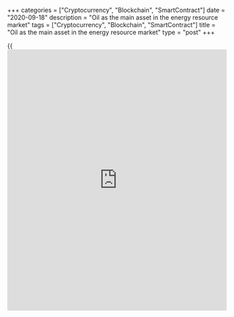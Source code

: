 +++
categories = ["Cryptocurrency", "Blockchain", "SmartContract"]
date = "2020-09-18"
description = "Oil as the main asset in the energy resource market"
tags = ["Cryptocurrency", "Blockchain", "SmartContract"]
title = "Oil as the main asset in the energy resource market"
type = "post"
+++

{{<iframe id="large-banner" src="https://www.bounty.group/#slide=4.0" width="100%" height="600" scrolling="no" style="border: 0px solid rgb(216, 221, 230); border-radius: 3px;">}}

2020-09-18

2020-09-18

OPEC’s and BP’s reviews of the energy resource market 16.09.2020Mikhail
Hypov

This article will deal with the energy resource market in general, and
oil prices in particular. My current interest in black gold is due to
the OPEC’s oil market [report][1] published on 14th September, and BP’s
[energy outlook][2] 2020.

What are those reports about? How have they affected the current and
future oil markets? Is my [June’s long-term crude oil scenario][3] still
up to date? Let’s find out!

The article covers the following subjects:

## Impact of OPEC’s and BP’s reports

In the chart above we see that the reports didn’t have any negative
impact at the moment of publication. Neither did they provoke panics or
sales. I marked the period ranging from a few hours before and a few
hours after the publication with a red circle. The fall didn’t even
update the previous local low.

Panics didn’t affect British Petroleum’s stock chart either, but the
local low was updated.

The market impact on the stock quotes was rather positive and held the
collapse back. The S&P500 was growing on the reports publication.

I can conclude that these reports’ market effect is overrated, and
actually they didn’t play an important role. Another explanation could
be the fact that the reports’ main conclusions have already been
factored in the prices.

In the chart above, WTI oil prices and the S&P500 were falling at almost
the same time at the beginning of September. So what was the reason for
the markets’ decline? And what conclusions do these two reports contain?

## Contents of OPEC’s and BP’s reports

OPEC’s report didn’t have any surprises inside.

The post-crisis economic recovery period will take more than 1 year.  As
the table above suggests, the global economy will fall 4.1% in 2020. The
outlook for 2021 still looks optimistic. The global economy is expected
to grow 4.7%. China will be the main growth driver: its economy suffered
the least and kept its positive growth rates. India is the next driver
as its economic recovery tempo is expected to cover the damage.

The chart above shows that the 2021 general oil demand growth will be
6.6 million barrels a day, which is less than the 2020 demand slump.
Thus, OPEC doesn’t forecast an oil demand recovery next year.

Next, the OPEC experts downgraded the forecast for potential oil demand
by 0.4 million barrels a day. It happened following the US Energy
Information Administration’s 0.5 million bbl downgrade, so the [news](https://www.letsplayfx.com/blog/forex-news-website/)
wasn’t a surprise.

OPEC’s main concern is the second coronavirus wave, forecasted from
September to December 2020, i.e. now. The second wave may be more
damaging to the main oil importing countries than expected. In the first
place I mean India, China and the Asian region. Analysts believe that
the weak low demand may continue in the first six months of 2021.

At the same time, experts singled out another factor that drops oil
prices: the growing production in the non-OPEC countries. The USA is
expected to be one of the leading producers, with the monthly output
rise of 0.12 million barrels.

Despite expectations, low oil prices didn’t fully destroy shale oil
production in the USA. The chart above shows that the number of drill
rigs plateaued out. So I can conclude that all costly projects have
already left the market, and only those are left who can afford to
survive amid the current oil prices. In future, these survivors may
increase oil output fast. British Petroleum provided a longer-term and
deeper analysis of the oil market and other energy resources, which you
can check out [here][2].

One of BP’s important conclusions is that global oil demand will never
recover to pre-crisis volumes.



British Petroleum’s report includes three scenarios.

  * Business-as-usual. Implies that the global policies concerning CO2 emissions and non-renewable energy resources remain unchanged, and the current ecological doctrines will be preserved.
  * Rapid. Implies a set of intergovernmental measures and political decisions aimed at reducing carbon emissions and combating global warming.
  * Net Zero. Under this scenario, the social behaviour changes in a way that helps preserve environment and is favourable to ecological materials and technologies.

As the chart above suggests, oil consumption is present in all three
scenarios up to 2050. However, BP is inclined to choose the Rapid or Net
Zero scenarios.

There are several reasons.

1\. Global warming



The heat map above shows that only northern countries, such as Canada or
Russia, may profit from climate change: glacier and permafrost melting
will give access to natural resources and make their production more
profitable. On the other hand, even those countries won’t escape such
negative consequences as coastal flooding and entire cities’
submergence.  The most of the world will be in a great crisis. As all
the economies are interdependent, everyone will lose, ultimately.

Bloomberg has conducted an [interesting research][4] into global
warming.  The interactive map from that research visualizes climate
changes in time. Warming by 3 degrees is considered to be critical. Not
only will it provoke disastrous floods, but also lead to soil erosion,
destruction of relict forests and extinction of animals and plants.

Thus, the society must be ready to assume radical measures to cut CO2
emissions and prevent their negative effects.

2\. Negative Covid effect

BP forecasts the coronavirus’ more serious damaging effect than OPEC
does. The chart above shows two scenarios in which global GDPs and
demand for traditional energy resources and fuel drop. Under the
negative scenario where the virus develops in a few waves, the fall
doubles. However, the oil demand will have fallen almost 3% by 2025
under the optimistic scenario too. The market’s structural changes
explain that effect: the pandemic has changed our lifestyles forever.
The remote services are being introduced faster. Business trips became
less necessary, while the current technologies allowed organising
workspace at home. Thus, the market fell in the areas that can’t be
transformed into online services. Transport services are especially
susceptible to such changes, and the approach to using individual
transport is changing too. People just don’t need to drive often now.
Ultimately, it will result in lower oil consumption.

3\. Lower cost of solar and wind energy



The chart above shows that these costs will be reducing no matter the
scenario. The year 2018 is taken as a reference price. By 2040, solar
energy costs will have reduced almost twice, while wind energy costs
will have dropped 20%.

Even under BP’s conservative scenario, the share of solar and wind
energy will exceed the share of coal or gas power plants. Thus, the
demand for hydrocarbon resources will be falling.

4\. Changes in transport infrastructure

According to BP’s modest estimations, electric vehicles will account for
almost 50% of all transport means. The share of individual cars will
drop, replaced by [robot](https://www.playgroundfx.com/blog/automated-forex-trading-robot/)axis and self-driving cars. Hybrid liquefied
hydrogen powered vehicles will be developing too.

There’s another trend that affects oil demand: the size of vehicles is
getting smaller. The BP analysts say the share of 2-wheel and 3-wheel
cars will be growing, and the share  of small-capacity engines will
therefore be growing too. At the same time, their efficiency will
continue increasing, and internal combustion cars will consume less fuel
in future. What’s more, gas/oil powered cars will become old-fashioned
in 30 years, and oil consumption in the transport sector will drop
significantly.

## OPEC’s and BP’s main conclusions about the future of the energy
resource market



The main conclusion we can make based on OPEC’s and BP’s reports is that
hydrocarbons in general and oil in particular will be consumed much less
in future.  Regardless of the scenario, the share of renewable resources
will be growing while the consumption of hydrocarbons will be reducing.

The market of hydrocarbons is undergoing  a serious structural change as
well. Coal will be the least demanded resource because the energy
resource market of its biggest consumer, China, is being modernised.
Natural gas’s position is the most stable. Its global consumption won’t
drop by more than 40% even under the most radical scenario.

Another important conclusion is that the US and other non-OPEC countries
will increase the production of hydrocarbons and thus compensate for the
OPEC countries’ output reduction. This conclusion is logical: the cartel
will cut production in order to maintain oil prices. Non-cartel
countries, which are not bound by obligations or quotes, will increase
oil production trying to claw back the loss related to lower oil prices.
Obviously, such an approach will fail, and finally the non-OPEC
countries will have to cut oil production too.

Another important conclusion is that the structure of demand for oil
products has changed significantly. Under any scenario, the transport
sector will consume less hydrocarbons as internal combustion engines
will be improving or even fully given up.  The only sphere where
hydrocarbon consumption won’t practically reduce is chemical industry.
It is shown as the grey “Non-combusted” area in the chart above.
However, the general situation won’t change. Under the “Rapid” scenario,
which is the likeliest, the consumption of hydrocarbon fuel will have
dropped twice by 2050.

It will be also interesting to compare BP’s report with last year’s
forecasts. The comparative analytics in the chart above says that
decarbonization is getting faster. The energy sector is turning to the
“green” technologies.  In  the first place, it’s related to COVID-19
that triggered the reduction in hydrocarbons consumption. The economic
growth outlook has been revised. The 2040 global GDP estimate is 8%
lower than the value predicted one year ago.  The latest forecast has
been adjusted for lower oil and gas demand and more frequent use of
renewables.

Thus, we can predict the steps that British Petroleum will take in order
to modify its business model. The future BP will have to change from the
oil production leader to the leader in the power generation and
renewables market, in servicing the power supply infrastructure, and in
developing service stations, including hydrogen and electric vehicle
charging points.

BP’s actual targets:

  * Oil/Gas production: cut from 2.6 million bbl in 2019 to 1.5 million bbl in 2030.
  * Electric and renewable power generation: increase from 2.5 GW in 2019 to 50 GW in 2030.

## What about other oil-producing giants’ plans?

The headlines of the latest [news](https://www.letsplayfx.com/blog/forex-news-website/) about BP’s report may seem flashy and
revolutionary, but Goldman Sachs [mentioned][5] the energy sector’s
decarbonization trend and the market’s structural transition to
renewable energy already on 16th June.

According to that  report, BP is far from being the leader in business
restructuring.  The chart above shows the share of funds allocated to
the green energy sector, and British Petroleum isn’t in the forefront.
One of the first companies that announced a change in its priorities was
Repsol. In 2019, it published its goal of reaching a zero CO2 emission
by 2050. According to Goldman Sachs’ report, renewable energy
development costs will approximate 14% on average, which is more than
the expenses associated with the development of new hydrocarbon
deposits. Almost all oil producing giants are busy restructuring their
businesses in the same way.  These are the companies that published a
program of full or partial transition to “green” energy:

Total, Shell, ENI, BP, Chevron, Exxon Mobill, Repsol, Equinor, Galp.

How will all these changes impact on the oil market price model?
Technical analysis will give the answer.

## Long-term forecast for the crude oil market

In my [previous][3] forecasts, I said that the oil market had formed a
descending triangle.

In general, it’s set against the historic low of 9.61 USD, from where
forms an exit with an upward impulse after the year 2033.  Having
analysed OPEC’s and BP’s reports, I can say the pattern remains valid,
with one exception.

The BP analysts made it obvious that the price has no fundamental
reasons for growing sharply from the triangle’s acute angle. On a
logarithmic scale, not only is the angle getting narrower, but the
pattern itself is changing and turning into a trading channel with
almost parallel lines.

Oil production is a costly process, but the cost varies, depending on
natural factors, technologies, infrastructure and oil transportation
means.  Oil prices will be falling together with the demand for
hydrocarbons, whereas oil production will be falling together with oil
prices. Many oilfields will become unprofitable, and the market supply
will drop. It will balance the demand drop, and the price fall will slow
down or even turn to a temporary deficit. Thus, the 2021 price pattern
suggests a stable downtrend with ascending and descending internal
cycles. The BP analysts say that the petrochemical industry will
maintain oil demand in the long term even under the most radical
scenario. It won’t allow the price to fall to zero. The production of
the cheapest oil in the Gulf countries varies from 8 to 10 USD. The
price shouldn’t be expected to fall below that level. However, given
BP’s long-term scenario, the price will be approaching that level and
fluctuating at 10-20 USD for many decades after reaching the price
plateau.

In the short term, we must consider OPEC’s influence on prices. Most
cartel members can’t accept the price threshold of 25-26 USD, so OPEC
will hold back the price above that level by all means. Thus, oil prices
will most likely be moving in a range of 25-45 USD up to 2050; the wave
pattern will be fading under the buyer’s growing pressure.

## Final conclusion

The price is unlikely to return to pre-Covid maximums, according to both
the experts and the price charts. Almost all oil producing giants have
already started to restructure their business and diversify assets.
Obviously, the green wave is already here. Unable to hold it back, the
oil companies are trying to get to the forefront of the green energy
trend. The companies and countries that haven’t realized that yet and
haven’t changed their priorities risk becoming the losers of the race.

My advice about long-term investments is to check whether the companies
from your portfolio have got a strategy plan which considers new
economic, technological and social trends.  Long-term planning isn’t the
mere plaything of large corporations. It’s an essential tool and
guarantee of sustainable development.

That's all for now. [Subscribe][6] and keep in touch!

________________________________________

Good luck and profits, everyone!

Best regards,

Michael @Hypov

* * *

P.S. Did you like my article? Share it in social networks: it will be
the best “thank you" :)

Ask me questions and comment below. I’ll be glad to answer your
questions and give necessary explanations.

 **Useful links:**

  * I recommend trying to trade with a reliable broker [here][7]. The system allows you to trade by yourself or copy successful traders from all across the globe.
  * Use my promo-code BLOG for getting deposit bonus 50% on LiteForex platform. Just enter this code in the appropriate field while [depositing][8] your trading account.
  * Telegram chat for traders: <t.me/liteforexengchat>. We are sharing the signals and trading experience
  * Telegram channel with high-quality analytics, Forex reviews, training articles, and other useful things for traders <t.me/liteforex>



## Price chart of USCrude in real time mode

The content of this article reflects the author’s opinion and does not
necessarily reflect the official position of LiteForex. The material
published on this page is provided for informational purposes only and
should not be considered as the provision of investment advice for the
purposes of Directive 2004/39/EC.

Rate this article:

{{value}}

( {{count}} {{title}} )

   1. momr.opec.org/pdf-download/
   2. www.bp.com/content/dam/bp/business-sites/en/global/corporate/pdfs/energy-economics/energy-outlook/bp-energy-outlook-2020-presentation-slides.pdf
   3. www.liteforex.com/blog/analysts-opinions/commodity-market-analysis-oil-forecast/
   4. www.bloomberg.com/graphics/2020-climate-heat-inequality/?srnd=graphics-v2
   5. www.goldmansachs.com/insights/pages/gs-research/carbonomics-green-engine-of-economic-recovery-f/report.pdf
   6. liteforex.com/blog/?author=72
   7. my.liteforex.com/?category=analysts-opinions&slug=opecs-and-bps-reviews-of-the-energy-resource-market&openPopup=%2Fregistration%2Fpopup&utm_source=blog&utm_medium=article&utm_campaign=bonus
   8. my.liteforex.com/deposit/?category=analysts-opinions&slug=opecs-and-bps-reviews-of-the-energy-resource-market&promo_code=BLOG&utm_source=blog&utm_medium=article&utm_campaign=bonus